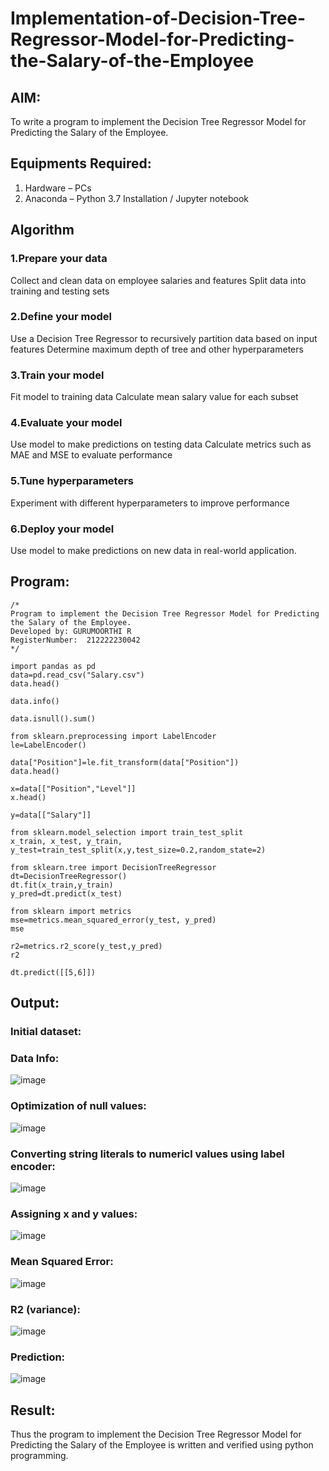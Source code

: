 # Implementation-of-Decision-Tree-Regressor-Model-for-Predicting-the-Salary-of-the-Employee

## AIM:
To write a program to implement the Decision Tree Regressor Model for Predicting the Salary of the Employee.

## Equipments Required:
1. Hardware – PCs
2. Anaconda – Python 3.7 Installation / Jupyter notebook

## Algorithm
### 1.Prepare your data

Collect and clean data on employee salaries and features
Split data into training and testing sets
### 2.Define your model

Use a Decision Tree Regressor to recursively partition data based on input features
Determine maximum depth of tree and other hyperparameters
### 3.Train your model

Fit model to training data
Calculate mean salary value for each subset
### 4.Evaluate your model

Use model to make predictions on testing data
Calculate metrics such as MAE and MSE to evaluate performance
### 5.Tune hyperparameters

Experiment with different hyperparameters to improve performance
### 6.Deploy your model

Use model to make predictions on new data in real-world application. 

## Program:
```
/*
Program to implement the Decision Tree Regressor Model for Predicting the Salary of the Employee.
Developed by: GURUMOORTHI R
RegisterNumber:  212222230042
*/
```
```
import pandas as pd
data=pd.read_csv("Salary.csv")
data.head()

data.info()

data.isnull().sum()

from sklearn.preprocessing import LabelEncoder
le=LabelEncoder()

data["Position"]=le.fit_transform(data["Position"])
data.head()

x=data[["Position","Level"]]
x.head()

y=data[["Salary"]]

from sklearn.model_selection import train_test_split
x_train, x_test, y_train, y_test=train_test_split(x,y,test_size=0.2,random_state=2)

from sklearn.tree import DecisionTreeRegressor
dt=DecisionTreeRegressor()
dt.fit(x_train,y_train)
y_pred=dt.predict(x_test)

from sklearn import metrics
mse=metrics.mean_squared_error(y_test, y_pred)
mse

r2=metrics.r2_score(y_test,y_pred)
r2

dt.predict([[5,6]])
```

## Output:
### Initial dataset:



### Data Info:

![image](https://github.com/gururamu08/Implementation-of-Decision-Tree-Regressor-Model-for-Predicting-the-Salary-of-the-Employee/assets/118707009/0f1161ad-28b4-497f-8464-c7ac3c911fa7)


### Optimization of null values:

![image](https://github.com/gururamu08/Implementation-of-Decision-Tree-Regressor-Model-for-Predicting-the-Salary-of-the-Employee/assets/118707009/7a6ec797-a97e-4f10-9927-1b07f2813ae6)


### Converting string literals to numericl values using label encoder:


![image](https://github.com/gururamu08/Implementation-of-Decision-Tree-Regressor-Model-for-Predicting-the-Salary-of-the-Employee/assets/118707009/7297ea17-1d25-42ab-b68c-9dd342029d35)

### Assigning x and y values:

![image](https://github.com/gururamu08/Implementation-of-Decision-Tree-Regressor-Model-for-Predicting-the-Salary-of-the-Employee/assets/118707009/b7bcd6e7-fdbc-40d6-8f5b-0af217d5026c)

### Mean Squared Error:

![image](https://github.com/gururamu08/Implementation-of-Decision-Tree-Regressor-Model-for-Predicting-the-Salary-of-the-Employee/assets/118707009/c832eaf5-a820-45d3-81e7-4a37dc61e1a2)

### R2 (variance):

![image](https://github.com/gururamu08/Implementation-of-Decision-Tree-Regressor-Model-for-Predicting-the-Salary-of-the-Employee/assets/118707009/dc89e8a9-643d-4332-92be-771ee771e19c)

### Prediction:

![image](https://github.com/gururamu08/Implementation-of-Decision-Tree-Regressor-Model-for-Predicting-the-Salary-of-the-Employee/assets/118707009/e90b35af-0253-4ca4-a8b0-cd355d639d75)




## Result:
Thus the program to implement the Decision Tree Regressor Model for Predicting the Salary of the Employee is written and verified using python programming.

